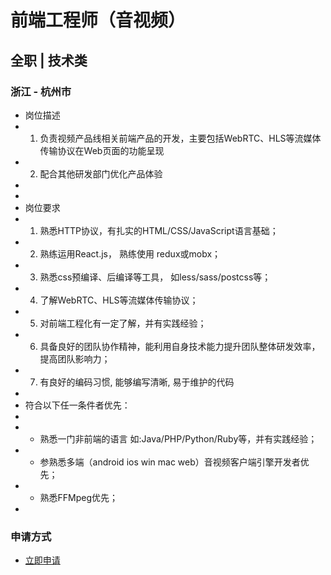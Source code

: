 
# 前端工程师（音视频）
## 全职  |  技术类
### 浙江 - 杭州市

- 岗位描述
-  1. 负责视频产品线相关前端产品的开发，主要包括WebRTC、HLS等流媒体传输协议在Web页面的功能呈现
-  2. 配合其他研发部门优化产品体验
-  
-  
- 岗位要求
-  1. 熟悉HTTP协议，有扎实的HTML/CSS/JavaScript语言基础；
-  2. 熟练运用React.js， 熟练使用 redux或mobx；
-  3. 熟悉css预编译、后编译等工具， 如less/sass/postcss等；
-  4. 了解WebRTC、HLS等流媒体传输协议；
-  5. 对前端工程化有一定了解，并有实践经验；
-  6. 具备良好的团队协作精神，能利用自身技术能力提升团队整体研发效率，提高团队影响力；
-  7. 有良好的编码习惯, 能够编写清晰, 易于维护的代码
-  
-  符合以下任一条件者优先：
-  
-  * 熟悉一门非前端的语言 如:Java/PHP/Python/Ruby等，并有实践经验；
-  * 参熟悉多端（android ios win mac web）音视频客户端引擎开发者优先；
-  * 熟悉FFMpeg优先；
-  
### 申请方式
- <a href="mailto:hr@tuya.com?subject=求职简历-前端工程师（音视频）-来自GitHub">立即申请</a>